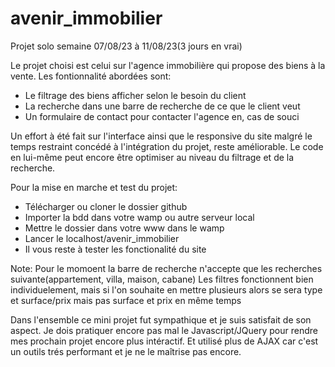 # avenir_immobilier
Projet solo semaine 07/08/23 à 11/08/23(3 jours en vrai)

Le projet choisi est celui sur l'agence immobilière qui propose des biens à la vente.
Les fontionnalité abordées sont:
- Le filtrage des biens afficher selon le besoin du client
- La recherche dans une barre de recherche de ce que le client veut
- Un formulaire de contact pour contacter l'agence en, cas de souci

Un effort à été fait sur l'interface ainsi que le responsive du site malgré le temps restraint concédé à l'intégration du projet, reste améliorable.
Le code en lui-même peut encore être optimiser au niveau du filtrage et de la recherche.

Pour la mise en marche et test du projet:
- Télécharger ou cloner le dossier github
- Importer la bdd dans votre wamp ou autre serveur local
- Mettre le dossier dans votre www dans le wamp
- Lancer le localhost/avenir_immobilier
- Il vous reste à tester les fonctionalité du site

Note: Pour le momoent la barre de recherche n'accepte que les recherches suivante(appartement, villa, maison, cabane)
Les filtres fonctionnent bien individuelement, mais si l'on souhaite en mettre plusieurs alors se sera type et surface/prix mais pas surface et prix en même temps


Dans l'ensemble ce mini projet fut sympathique et je suis satisfait de son aspect.
Je dois pratiquer encore pas mal le Javascript/JQuery pour rendre mes prochain projet encore plus intéractif.
Et utilisé plus de AJAX car c'est un outils trés performant et je ne le maîtrise pas encore.
